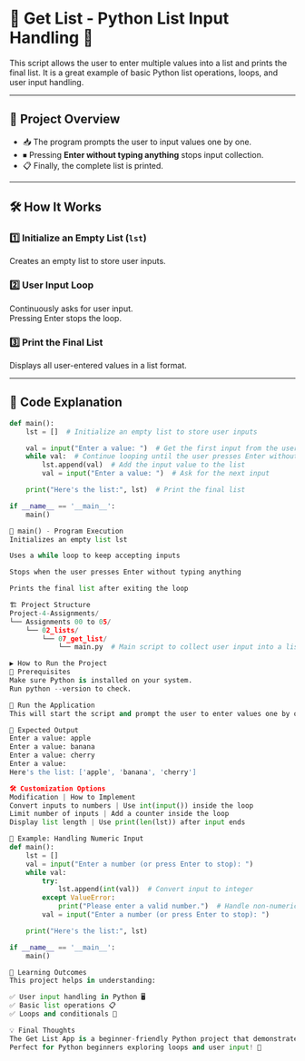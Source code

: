 # 📌 Get List - Python List Input Handling 🚀

This script allows the user to enter multiple values into a list and prints the final list. It is a great example of basic Python list operations, loops, and user input handling.

---

## 📌 Project Overview

- 📥 The program prompts the user to input values one by one.  
- ⏹ Pressing **Enter without typing anything** stops input collection.  
- 📋 Finally, the complete list is printed.

---

## 🛠️ How It Works

### 1️⃣ Initialize an Empty List (`lst`)
Creates an empty list to store user inputs.

### 2️⃣ User Input Loop
Continuously asks for user input.  
Pressing Enter stops the loop.

### 3️⃣ Print the Final List
Displays all user-entered values in a list format.

---

## 📜 Code Explanation

```python
def main():
    lst = []  # Initialize an empty list to store user inputs

    val = input("Enter a value: ")  # Get the first input from the user
    while val:  # Continue looping until the user presses Enter without typing anything
        lst.append(val)  # Add the input value to the list
        val = input("Enter a value: ")  # Ask for the next input

    print("Here's the list:", lst)  # Print the final list

if __name__ == '__main__':
    main()

🔹 main() - Program Execution
Initializes an empty list lst

Uses a while loop to keep accepting inputs

Stops when the user presses Enter without typing anything

Prints the final list after exiting the loop

🏗️ Project Structure
Project-4-Assignments/
└── Assignments 00 to 05/
    └── 02_lists/
        └── 07_get_list/
            └── main.py  # Main script to collect user input into a list

▶️ How to Run the Project
🔧 Prerequisites
Make sure Python is installed on your system.
Run python --version to check.

🏃 Run the Application
This will start the script and prompt the user to enter values one by one.

🎯 Expected Output
Enter a value: apple
Enter a value: banana
Enter a value: cherry
Enter a value: 
Here's the list: ['apple', 'banana', 'cherry']

🛠️ Customization Options
Modification | How to Implement
Convert inputs to numbers | Use int(input()) inside the loop
Limit number of inputs | Add a counter inside the loop
Display list length | Use print(len(lst)) after input ends

🧮 Example: Handling Numeric Input
def main():
    lst = []
    val = input("Enter a number (or press Enter to stop): ")
    while val:
        try:
            lst.append(int(val))  # Convert input to integer
        except ValueError:
            print("Please enter a valid number.")  # Handle non-numeric input
        val = input("Enter a number (or press Enter to stop): ")

    print("Here's the list:", lst)

if __name__ == '__main__':
    main()

🎯 Learning Outcomes
This project helps in understanding:

✅ User input handling in Python 🖥️
✅ Basic list operations 📋
✅ Loops and conditionals 🔄

💡 Final Thoughts
The Get List App is a beginner-friendly Python project that demonstrates list handling, user input loops, and printing lists.
Perfect for Python beginners exploring loops and user input! 🚀
